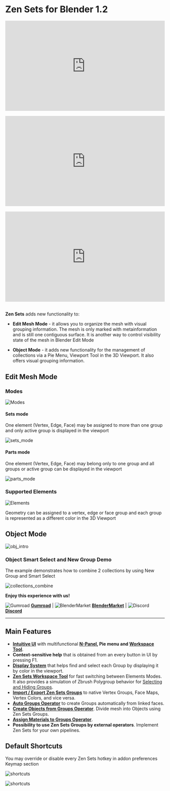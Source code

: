 # Zen Sets for Blender 1.2

<!-- ![IntroSets](img/IntroSets.png) -->
<!-- blank line -->
<div style="position: relative; width: 100%; height: 0; padding-bottom: 56.25%;">
<iframe width="1018" height="573" src="https://www.youtube.com/embed/iI1JWrOn2ys" title="YouTube video player" style="position: absolute; top: 0; left: 0; width: 100%; height: 100%;" allowfullscreen="" seamless="" frameborder="0"></iframe>
</div>
<!-- blank line -->
<br/>

<!-- blank line -->
<div style="position: relative; width: 100%; height: 0; padding-bottom: 56.25%;">
<iframe width="1018" height="573" src="https://www.youtube.com/embed/yS4c4Dx0E9M" title="YouTube video player" style="position: absolute; top: 0; left: 0; width: 100%; height: 100%;" allowfullscreen="" seamless="" frameborder="0"></iframe>
</div>
<!-- blank line -->
<br/>

<!-- blank line -->
<div style="position: relative; width: 100%; height: 0; padding-bottom: 56.25%;">
<iframe width="1018" height="573" src="https://www.youtube.com/embed/Sn8UyfsNUO4" title="YouTube video player" style="position: absolute; top: 0; left: 0; width: 100%; height: 100%;" allowfullscreen="" seamless="" frameborder="0"></iframe>
</div>
<!-- blank line -->
<br/>

**Zen Sets** adds new functionality to:

- **Edit Mesh Mode** - it allows you to organize the mesh with visual grouping information. The mesh is only marked with metainformation and is still one contiguous surface. It is another way to control visibility state of the mesh in Blender Edit Mode

- **Object Mode** - it adds new functionality for the management of collections via a Pie Menu, Viewport Tool in the 3D Viewport. It also offers visual grouping information.

## Edit Mesh Mode

### Modes
![Modes](img/screen/modes.png)
#### Sets mode
One element (Vertex, Edge, Face) may be assigned to more than one group and only active group is displayed in the viewport

![sets_mode](img/screen/sets_mode.gif)

#### Parts mode
One element (Vertex, Edge, Face) may belong only to one group and all groups or active group can be displayed in the viewport

![parts_mode](img/screen/parts_mode.gif)

### Supported Elements
![Elements](img/screen/elements.png)

Geometry can be assigned to a vertex, edge or face group and each group is represented as a different color in the 3D Viewport

## Object Mode
![obj_intro](img/screen/collections/intro.gif)

### Object Smart Select and New Group Demo
The example demonstrates how to combine 2 collections by using New Group and Smart Select

![collections_combine](img/screen/n_panel/collections_combine.gif)

**Enjoy this experience with us!**

![Gumroad](img/icons/services/gumroad-16.png) [**Gumroad**](https://sergeytyapkin.gumroad.com/l/zensets) | ![BlenderMarket](img/icons/services/blendermarket-16.png) [**BlenderMarket**](https://www.blendermarket.com/products/zen-sets) | ![Discord](img/icons/services/discord-16.png) [**Discord**](https://discord.gg/wGpFeME)

<!-- blank line -->
----
<!-- blank line -->
## Main Features

- [**Intuitive UI**](npanel.md) with multifunctional **[N-Panel](npanel.md), Pie menu and [Workspace Tool](workspacetool.md)**.
- **Context-sensitive help** that is obtained from an every button in UI by pressing F1.
- [**Display System**](npanel.md#display-group) that helps find and select each Group by displaying it by color in the viewport.
- **[Zen Sets Workspace Tool](workspacetool.md)** for fast switching between Elements Modes. It also provides a simulation of Zbrush Polygroup behavior for [Selecting and Hiding Groups](workspacetool.md).
- [**Import / Export Zen Sets Groups**](imp_exp.md) to native Vertex Groups, Face Maps, Vertex Colors, and vice versa.
- [**Auto Groups Operator**](tools.md#auto-groups) to create Groups automatically from linked faces.
- [**Create Objects from Groups Operator**](tools.md#create-objects-from-groups). Divide mesh into Objects using Zen Sets Groups.
- [**Assign Materials to Groups Operator**](tools.md#assign-materials-to-groups).
- **Possibility to use Zen Sets Groups by external operators**. Implement Zen Sets for your own pipelines.

## Default Shortcuts
You may override or disable every Zen Sets hotkey in addon preferences Keymap section

![shortcuts](img/screen/preferences/shortcuts.png)

![shortcuts](img/screen/preferences/shortcuts_2.png)
